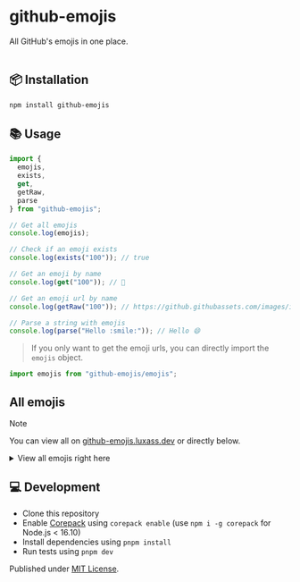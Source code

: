 # github-emojis

All GitHub's emojis in one place.
<br/>
<br/>

## 📦 Installation

```sh
npm install github-emojis
```

## 📚 Usage

```ts
import {
  emojis,
  exists,
  get,
  getRaw,
  parse
} from "github-emojis";

// Get all emojis
console.log(emojis);

// Check if an emoji exists
console.log(exists("100")); // true

// Get an emoji by name
console.log(get("100")); // 💯

// Get an emoji url by name
console.log(getRaw("100")); // https://github.githubassets.com/images/icons/emoji/unicode/1f4af.png?v8

// Parse a string with emojis
console.log(parse("Hello :smile:")); // Hello 😄
```

> If you only want to get the emoji urls, you can directly import the `emojis` object.

```ts
import emojis from "github-emojis/emojis";
```

## All emojis

> [!NOTE]  
> You can view all on [github-emojis.luxass.dev](https://github-emojis.luxass.dev) or directly below.

<details>
<summary>View all emojis right here</summary>

<!-- table start -->
| Name | Emoji | Name | Emoji |
|------|-------|------|-------|
| 100 | 💯 | 1234 | 🔢 |
| +1 | 👍 | -1 | 👎 |
| 1st_place_medal | 🥇 | 2nd_place_medal | 🥈 |
| 3rd_place_medal | 🥉 | 8ball | 🎱 |
| a | 🅰 | ab | 🆎 |
| abacus | 🧮 | abc | 🔤 |
| abcd | 🔡 | accept | 🉑 |
| accessibility | <img width="20" height="20" src="https://github.githubassets.com/images/icons/emoji/accessibility.png?v8" loading="lazy" /> | accordion | 🪗 |
| adhesive_bandage | 🩹 | adult | 🧑 |
| aerial_tramway | 🚡 | afghanistan | 🇦‍🇫 |
| airplane | ✈ | aland_islands | 🇦‍🇽 |
| alarm_clock | ⏰ | albania | 🇦‍🇱 |
| alembic | ⚗ | algeria | 🇩‍🇿 |
| alien | 👽 | ambulance | 🚑 |
| american_samoa | 🇦‍🇸 | amphora | 🏺 |
| anatomical_heart | 🫀 | anchor | ⚓ |
| andorra | 🇦‍🇩 | angel | 👼 |
| anger | 💢 | angola | 🇦‍🇴 |
| angry | 😠 | anguilla | 🇦‍🇮 |
| anguished | 😧 | ant | 🐜 |
| antarctica | 🇦‍🇶 | antigua_barbuda | 🇦‍🇬 |
| apple | 🍎 | aquarius | ♒ |
| argentina | 🇦‍🇷 | aries | ♈ |
| armenia | 🇦‍🇲 | arrow_backward | ◀ |
| arrow_double_down | ⏬ | arrow_double_up | ⏫ |
| arrow_down | ⬇ | arrow_down_small | 🔽 |
| arrow_forward | ▶ | arrow_heading_down | ⤵ |
| arrow_heading_up | ⤴ | arrow_left | ⬅ |
| arrow_lower_left | ↙ | arrow_lower_right | ↘ |
| arrow_right | ➡ | arrow_right_hook | ↪ |
| arrow_up | ⬆ | arrow_up_down | ↕ |
| arrow_up_small | 🔼 | arrow_upper_left | ↖ |
| arrow_upper_right | ↗ | arrows_clockwise | 🔃 |
| arrows_counterclockwise | 🔄 | art | 🎨 |
| articulated_lorry | 🚛 | artificial_satellite | 🛰 |
| artist | 🧑‍🎨 | aruba | 🇦‍🇼 |
| ascension_island | 🇦‍🇨 | asterisk | *‍⃣ |
| astonished | 😲 | astronaut | 🧑‍🚀 |
| athletic_shoe | 👟 | atm | 🏧 |
| atom | <img width="20" height="20" src="https://github.githubassets.com/images/icons/emoji/atom.png?v8" loading="lazy" /> | atom_symbol | ⚛ |
| australia | 🇦‍🇺 | austria | 🇦‍🇹 |
| auto_rickshaw | 🛺 | avocado | 🥑 |
| axe | 🪓 | azerbaijan | 🇦‍🇿 |
| b | 🅱 | baby | 👶 |
| baby_bottle | 🍼 | baby_chick | 🐤 |
| baby_symbol | 🚼 | back | 🔙 |
| bacon | 🥓 | badger | 🦡 |
| badminton | 🏸 | bagel | 🥯 |
| baggage_claim | 🛄 | baguette_bread | 🥖 |
| bahamas | 🇧‍🇸 | bahrain | 🇧‍🇭 |
| balance_scale | ⚖ | bald_man | 👨‍🦲 |
| bald_woman | 👩‍🦲 | ballet_shoes | 🩰 |
| balloon | 🎈 | ballot_box | 🗳 |
| ballot_box_with_check | ☑ | bamboo | 🎍 |
| banana | 🍌 | bangbang | ‼ |
| bangladesh | 🇧‍🇩 | banjo | 🪕 |
| bank | 🏦 | bar_chart | 📊 |
| barbados | 🇧‍🇧 | barber | 💈 |
| baseball | ⚾ | basecamp | <img width="20" height="20" src="https://github.githubassets.com/images/icons/emoji/basecamp.png?v8" loading="lazy" /> |
| basecampy | <img width="20" height="20" src="https://github.githubassets.com/images/icons/emoji/basecampy.png?v8" loading="lazy" /> | basket | 🧺 |
| basketball | 🏀 | basketball_man | ⛹‍♂ |
| basketball_woman | ⛹‍♀ | bat | 🦇 |
| bath | 🛀 | bathtub | 🛁 |
| battery | 🔋 | beach_umbrella | 🏖 |
| bear | 🐻 | bearded_person | 🧔 |
| beaver | 🦫 | bed | 🛏 |
| bee | 🐝 | beer | 🍺 |
| beers | 🍻 | beetle | 🪲 |
| beginner | 🔰 | belarus | 🇧‍🇾 |
| belgium | 🇧‍🇪 | belize | 🇧‍🇿 |
| bell | 🔔 | bell_pepper | 🫑 |
| bellhop_bell | 🛎 | benin | 🇧‍🇯 |
| bento | 🍱 | bermuda | 🇧‍🇲 |
| beverage_box | 🧃 | bhutan | 🇧‍🇹 |
| bicyclist | 🚴 | bike | 🚲 |
| biking_man | 🚴‍♂ | biking_woman | 🚴‍♀ |
| bikini | 👙 | billed_cap | 🧢 |
| biohazard | ☣ | bird | 🐦 |
| birthday | 🎂 | bison | 🦬 |
| black_cat | 🐈‍⬛ | black_circle | ⚫ |
| black_flag | 🏴 | black_heart | 🖤 |
| black_joker | 🃏 | black_large_square | ⬛ |
| black_medium_small_square | ◾ | black_medium_square | ◼ |
| black_nib | ✒ | black_small_square | ▪ |
| black_square_button | 🔲 | blond_haired_man | 👱‍♂ |
| blond_haired_person | 👱 | blond_haired_woman | 👱‍♀ |
| blonde_woman | 👱‍♀ | blossom | 🌼 |
| blowfish | 🐡 | blue_book | 📘 |
| blue_car | 🚙 | blue_heart | 💙 |
| blue_square | 🟦 | blueberries | 🫐 |
| blush | 😊 | boar | 🐗 |
| boat | ⛵ | bolivia | 🇧‍🇴 |
| bomb | 💣 | bone | 🦴 |
| book | 📖 | bookmark | 🔖 |
| bookmark_tabs | 📑 | books | 📚 |
| boom | 💥 | boomerang | 🪃 |
| boot | 👢 | bosnia_herzegovina | 🇧‍🇦 |
| botswana | 🇧‍🇼 | bouncing_ball_man | ⛹‍♂ |
| bouncing_ball_person | ⛹ | bouncing_ball_woman | ⛹‍♀ |
| bouquet | 💐 | bouvet_island | 🇧‍🇻 |
| bow | 🙇 | bow_and_arrow | 🏹 |
| bowing_man | 🙇‍♂ | bowing_woman | 🙇‍♀ |
| bowl_with_spoon | 🥣 | bowling | 🎳 |
| bowtie | <img width="20" height="20" src="https://github.githubassets.com/images/icons/emoji/bowtie.png?v8" loading="lazy" /> | boxing_glove | 🥊 |
| boy | 👦 | brain | 🧠 |
| brazil | 🇧‍🇷 | bread | 🍞 |
| breast_feeding | 🤱 | bricks | 🧱 |
| bride_with_veil | 👰‍♀ | bridge_at_night | 🌉 |
| briefcase | 💼 | british_indian_ocean_territory | 🇮‍🇴 |
| british_virgin_islands | 🇻‍🇬 | broccoli | 🥦 |
| broken_heart | 💔 | broom | 🧹 |
| brown_circle | 🟤 | brown_heart | 🤎 |
| brown_square | 🟫 | brunei | 🇧‍🇳 |
| bubble_tea | 🧋 | bucket | 🪣 |
| bug | 🐛 | building_construction | 🏗 |
| bulb | 💡 | bulgaria | 🇧‍🇬 |
| bullettrain_front | 🚅 | bullettrain_side | 🚄 |
| burkina_faso | 🇧‍🇫 | burrito | 🌯 |
| burundi | 🇧‍🇮 | bus | 🚌 |
| business_suit_levitating | 🕴 | busstop | 🚏 |
| bust_in_silhouette | 👤 | busts_in_silhouette | 👥 |
| butter | 🧈 | butterfly | 🦋 |
| cactus | 🌵 | cake | 🍰 |
| calendar | 📆 | call_me_hand | 🤙 |
| calling | 📲 | cambodia | 🇰‍🇭 |
| camel | 🐫 | camera | 📷 |
| camera_flash | 📸 | cameroon | 🇨‍🇲 |
| camping | 🏕 | canada | 🇨‍🇦 |
| canary_islands | 🇮‍🇨 | cancer | ♋ |
| candle | 🕯 | candy | 🍬 |
| canned_food | 🥫 | canoe | 🛶 |
| cape_verde | 🇨‍🇻 | capital_abcd | 🔠 |
| capricorn | ♑ | car | 🚗 |
| card_file_box | 🗃 | card_index | 📇 |
| card_index_dividers | 🗂 | caribbean_netherlands | 🇧‍🇶 |
| carousel_horse | 🎠 | carpentry_saw | 🪚 |
| carrot | 🥕 | cartwheeling | 🤸 |
| cat | 🐱 | cat2 | 🐈 |
| cayman_islands | 🇰‍🇾 | cd | 💿 |
| central_african_republic | 🇨‍🇫 | ceuta_melilla | 🇪‍🇦 |
| chad | 🇹‍🇩 | chains | ⛓ |
| chair | 🪑 | champagne | 🍾 |
| chart | 💹 | chart_with_downwards_trend | 📉 |
| chart_with_upwards_trend | 📈 | checkered_flag | 🏁 |
| cheese | 🧀 | cherries | 🍒 |
| cherry_blossom | 🌸 | chess_pawn | ♟ |
| chestnut | 🌰 | chicken | 🐔 |
| child | 🧒 | children_crossing | 🚸 |
| chile | 🇨‍🇱 | chipmunk | 🐿 |
| chocolate_bar | 🍫 | chopsticks | 🥢 |
| christmas_island | 🇨‍🇽 | christmas_tree | 🎄 |
| church | ⛪ | cinema | 🎦 |
| circus_tent | 🎪 | city_sunrise | 🌇 |
| city_sunset | 🌆 | cityscape | 🏙 |
| cl | 🆑 | clamp | 🗜 |
| clap | 👏 | clapper | 🎬 |
| classical_building | 🏛 | climbing | 🧗 |
| climbing_man | 🧗‍♂ | climbing_woman | 🧗‍♀ |
| clinking_glasses | 🥂 | clipboard | 📋 |
| clipperton_island | 🇨‍🇵 | clock1 | 🕐 |
| clock10 | 🕙 | clock1030 | 🕥 |
| clock11 | 🕚 | clock1130 | 🕦 |
| clock12 | 🕛 | clock1230 | 🕧 |
| clock130 | 🕜 | clock2 | 🕑 |
| clock230 | 🕝 | clock3 | 🕒 |
| clock330 | 🕞 | clock4 | 🕓 |
| clock430 | 🕟 | clock5 | 🕔 |
| clock530 | 🕠 | clock6 | 🕕 |
| clock630 | 🕡 | clock7 | 🕖 |
| clock730 | 🕢 | clock8 | 🕗 |
| clock830 | 🕣 | clock9 | 🕘 |
| clock930 | 🕤 | closed_book | 📕 |
| closed_lock_with_key | 🔐 | closed_umbrella | 🌂 |
| cloud | ☁ | cloud_with_lightning | 🌩 |
| cloud_with_lightning_and_rain | ⛈ | cloud_with_rain | 🌧 |
| cloud_with_snow | 🌨 | clown_face | 🤡 |
| clubs | ♣ | cn | 🇨‍🇳 |
| coat | 🧥 | cockroach | 🪳 |
| cocktail | 🍸 | coconut | 🥥 |
| cocos_islands | 🇨‍🇨 | coffee | ☕ |
| coffin | ⚰ | coin | 🪙 |
| cold_face | 🥶 | cold_sweat | 😰 |
| collision | 💥 | colombia | 🇨‍🇴 |
| comet | ☄ | comoros | 🇰‍🇲 |
| compass | 🧭 | computer | 💻 |
| computer_mouse | 🖱 | confetti_ball | 🎊 |
| confounded | 😖 | confused | 😕 |
| congo_brazzaville | 🇨‍🇬 | congo_kinshasa | 🇨‍🇩 |
| congratulations | ㊗ | construction | 🚧 |
| construction_worker | 👷 | construction_worker_man | 👷‍♂ |
| construction_worker_woman | 👷‍♀ | control_knobs | 🎛 |
| convenience_store | 🏪 | cook | 🧑‍🍳 |
| cook_islands | 🇨‍🇰 | cookie | 🍪 |
| cool | 🆒 | cop | 👮 |
| copyright | © | corn | 🌽 |
| costa_rica | 🇨‍🇷 | cote_divoire | 🇨‍🇮 |
| couch_and_lamp | 🛋 | couple | 👫 |
| couple_with_heart | 💑 | couple_with_heart_man_man | 👨‍❤👨 |
| couple_with_heart_woman_man | 👩‍❤👨 | couple_with_heart_woman_woman | 👩‍❤👩 |
| couplekiss | 💏 | couplekiss_man_man | 👨‍❤💋👨 |
| couplekiss_man_woman | 👩‍❤💋👨 | couplekiss_woman_woman | 👩‍❤💋👩 |
| cow | 🐮 | cow2 | 🐄 |
| cowboy_hat_face | 🤠 | crab | 🦀 |
| crayon | 🖍 | credit_card | 💳 |
| crescent_moon | 🌙 | cricket | 🦗 |
| cricket_game | 🏏 | croatia | 🇭‍🇷 |
| crocodile | 🐊 | croissant | 🥐 |
| crossed_fingers | 🤞 | crossed_flags | 🎌 |
| crossed_swords | ⚔ | crown | 👑 |
| cry | 😢 | crying_cat_face | 😿 |
| crystal_ball | 🔮 | cuba | 🇨‍🇺 |
| cucumber | 🥒 | cup_with_straw | 🥤 |
| cupcake | 🧁 | cupid | 💘 |
| curacao | 🇨‍🇼 | curling_stone | 🥌 |
| curly_haired_man | 👨‍🦱 | curly_haired_woman | 👩‍🦱 |
| curly_loop | ➰ | currency_exchange | 💱 |
| curry | 🍛 | cursing_face | 🤬 |
| custard | 🍮 | customs | 🛃 |
| cut_of_meat | 🥩 | cyclone | 🌀 |
| cyprus | 🇨‍🇾 | czech_republic | 🇨‍🇿 |
| dagger | 🗡 | dancer | 💃 |
| dancers | 👯 | dancing_men | 👯‍♂ |
| dancing_women | 👯‍♀ | dango | 🍡 |
| dark_sunglasses | 🕶 | dart | 🎯 |
| dash | 💨 | date | 📅 |
| de | 🇩‍🇪 | deaf_man | 🧏‍♂ |
| deaf_person | 🧏 | deaf_woman | 🧏‍♀ |
| deciduous_tree | 🌳 | deer | 🦌 |
| denmark | 🇩‍🇰 | department_store | 🏬 |
| dependabot | <img width="20" height="20" src="https://github.githubassets.com/images/icons/emoji/dependabot.png?v8" loading="lazy" /> | derelict_house | 🏚 |
| desert | 🏜 | desert_island | 🏝 |
| desktop_computer | 🖥 | detective | 🕵 |
| diamond_shape_with_a_dot_inside | 💠 | diamonds | ♦ |
| diego_garcia | 🇩‍🇬 | disappointed | 😞 |
| disappointed_relieved | 😥 | disguised_face | 🥸 |
| diving_mask | 🤿 | diya_lamp | 🪔 |
| dizzy | 💫 | dizzy_face | 😵 |
| djibouti | 🇩‍🇯 | dna | 🧬 |
| do_not_litter | 🚯 | dodo | 🦤 |
| dog | 🐶 | dog2 | 🐕 |
| dollar | 💵 | dolls | 🎎 |
| dolphin | 🐬 | dominica | 🇩‍🇲 |
| dominican_republic | 🇩‍🇴 | door | 🚪 |
| doughnut | 🍩 | dove | 🕊 |
| dragon | 🐉 | dragon_face | 🐲 |
| dress | 👗 | dromedary_camel | 🐪 |
| drooling_face | 🤤 | drop_of_blood | 🩸 |
| droplet | 💧 | drum | 🥁 |
| duck | 🦆 | dumpling | 🥟 |
| dvd | 📀 | e-mail | 📧 |
| eagle | 🦅 | ear | 👂 |
| ear_of_rice | 🌾 | ear_with_hearing_aid | 🦻 |
| earth_africa | 🌍 | earth_americas | 🌎 |
| earth_asia | 🌏 | ecuador | 🇪‍🇨 |
| egg | 🥚 | eggplant | 🍆 |
| egypt | 🇪‍🇬 | eight | 8‍⃣ |
| eight_pointed_black_star | ✴ | eight_spoked_asterisk | ✳ |
| eject_button | ⏏ | el_salvador | 🇸‍🇻 |
| electric_plug | 🔌 | electron | <img width="20" height="20" src="https://github.githubassets.com/images/icons/emoji/electron.png?v8" loading="lazy" /> |
| elephant | 🐘 | elevator | 🛗 |
| elf | 🧝 | elf_man | 🧝‍♂ |
| elf_woman | 🧝‍♀ | email | 📧 |
| end | 🔚 | england | 🏴‍󠁧󠁢󠁥󠁮󠁧󠁿 |
| envelope | ✉ | envelope_with_arrow | 📩 |
| equatorial_guinea | 🇬‍🇶 | eritrea | 🇪‍🇷 |
| es | 🇪‍🇸 | estonia | 🇪‍🇪 |
| ethiopia | 🇪‍🇹 | eu | 🇪‍🇺 |
| euro | 💶 | european_castle | 🏰 |
| european_post_office | 🏤 | european_union | 🇪‍🇺 |
| evergreen_tree | 🌲 | exclamation | ❗ |
| exploding_head | 🤯 | expressionless | 😑 |
| eye | 👁 | eye_speech_bubble | 👁‍🗨 |
| eyeglasses | 👓 | eyes | 👀 |
| face_exhaling | 😮‍💨 | face_in_clouds | 😶‍🌫 |
| face_with_head_bandage | 🤕 | face_with_spiral_eyes | 😵‍💫 |
| face_with_thermometer | 🤒 | facepalm | 🤦 |
| facepunch | 👊 | factory | 🏭 |
| factory_worker | 🧑‍🏭 | fairy | 🧚 |
| fairy_man | 🧚‍♂ | fairy_woman | 🧚‍♀ |
| falafel | 🧆 | falkland_islands | 🇫‍🇰 |
| fallen_leaf | 🍂 | family | 👪 |
| family_man_boy | 👨‍👦 | family_man_boy_boy | 👨‍👦👦 |
| family_man_girl | 👨‍👧 | family_man_girl_boy | 👨‍👧👦 |
| family_man_girl_girl | 👨‍👧👧 | family_man_man_boy | 👨‍👨👦 |
| family_man_man_boy_boy | 👨‍👨👦👦 | family_man_man_girl | 👨‍👨👧 |
| family_man_man_girl_boy | 👨‍👨👧👦 | family_man_man_girl_girl | 👨‍👨👧👧 |
| family_man_woman_boy | 👨‍👩👦 | family_man_woman_boy_boy | 👨‍👩👦👦 |
| family_man_woman_girl | 👨‍👩👧 | family_man_woman_girl_boy | 👨‍👩👧👦 |
| family_man_woman_girl_girl | 👨‍👩👧👧 | family_woman_boy | 👩‍👦 |
| family_woman_boy_boy | 👩‍👦👦 | family_woman_girl | 👩‍👧 |
| family_woman_girl_boy | 👩‍👧👦 | family_woman_girl_girl | 👩‍👧👧 |
| family_woman_woman_boy | 👩‍👩👦 | family_woman_woman_boy_boy | 👩‍👩👦👦 |
| family_woman_woman_girl | 👩‍👩👧 | family_woman_woman_girl_boy | 👩‍👩👧👦 |
| family_woman_woman_girl_girl | 👩‍👩👧👧 | farmer | 🧑‍🌾 |
| faroe_islands | 🇫‍🇴 | fast_forward | ⏩ |
| fax | 📠 | fearful | 😨 |
| feather | 🪶 | feelsgood | <img width="20" height="20" src="https://github.githubassets.com/images/icons/emoji/feelsgood.png?v8" loading="lazy" /> |
| feet | 🐾 | female_detective | 🕵‍♀ |
| female_sign | ♀ | ferris_wheel | 🎡 |
| ferry | ⛴ | field_hockey | 🏑 |
| fiji | 🇫‍🇯 | file_cabinet | 🗄 |
| file_folder | 📁 | film_projector | 📽 |
| film_strip | 🎞 | finland | 🇫‍🇮 |
| finnadie | <img width="20" height="20" src="https://github.githubassets.com/images/icons/emoji/finnadie.png?v8" loading="lazy" /> | fire | 🔥 |
| fire_engine | 🚒 | fire_extinguisher | 🧯 |
| firecracker | 🧨 | firefighter | 🧑‍🚒 |
| fireworks | 🎆 | first_quarter_moon | 🌓 |
| first_quarter_moon_with_face | 🌛 | fish | 🐟 |
| fish_cake | 🍥 | fishing_pole_and_fish | 🎣 |
| fishsticks | <img width="20" height="20" src="https://github.githubassets.com/images/icons/emoji/fishsticks.png?v8" loading="lazy" /> | fist | ✊ |
| fist_left | 🤛 | fist_oncoming | 👊 |
| fist_raised | ✊ | fist_right | 🤜 |
| five | 5‍⃣ | flags | 🎏 |
| flamingo | 🦩 | flashlight | 🔦 |
| flat_shoe | 🥿 | flatbread | 🫓 |
| fleur_de_lis | ⚜ | flight_arrival | 🛬 |
| flight_departure | 🛫 | flipper | 🐬 |
| floppy_disk | 💾 | flower_playing_cards | 🎴 |
| flushed | 😳 | fly | 🪰 |
| flying_disc | 🥏 | flying_saucer | 🛸 |
| fog | 🌫 | foggy | 🌁 |
| fondue | 🫕 | foot | 🦶 |
| football | 🏈 | footprints | 👣 |
| fork_and_knife | 🍴 | fortune_cookie | 🥠 |
| fountain | ⛲ | fountain_pen | 🖋 |
| four | 4‍⃣ | four_leaf_clover | 🍀 |
| fox_face | 🦊 | fr | 🇫‍🇷 |
| framed_picture | 🖼 | free | 🆓 |
| french_guiana | 🇬‍🇫 | french_polynesia | 🇵‍🇫 |
| french_southern_territories | 🇹‍🇫 | fried_egg | 🍳 |
| fried_shrimp | 🍤 | fries | 🍟 |
| frog | 🐸 | frowning | 😦 |
| frowning_face | ☹ | frowning_man | 🙍‍♂ |
| frowning_person | 🙍 | frowning_woman | 🙍‍♀ |
| fu | 🖕 | fuelpump | ⛽ |
| full_moon | 🌕 | full_moon_with_face | 🌝 |
| funeral_urn | ⚱ | gabon | 🇬‍🇦 |
| gambia | 🇬‍🇲 | game_die | 🎲 |
| garlic | 🧄 | gb | 🇬‍🇧 |
| gear | ⚙ | gem | 💎 |
| gemini | ♊ | genie | 🧞 |
| genie_man | 🧞‍♂ | genie_woman | 🧞‍♀ |
| georgia | 🇬‍🇪 | ghana | 🇬‍🇭 |
| ghost | 👻 | gibraltar | 🇬‍🇮 |
| gift | 🎁 | gift_heart | 💝 |
| giraffe | 🦒 | girl | 👧 |
| globe_with_meridians | 🌐 | gloves | 🧤 |
| goal_net | 🥅 | goat | 🐐 |
| goberserk | <img width="20" height="20" src="https://github.githubassets.com/images/icons/emoji/goberserk.png?v8" loading="lazy" /> | godmode | <img width="20" height="20" src="https://github.githubassets.com/images/icons/emoji/godmode.png?v8" loading="lazy" /> |
| goggles | 🥽 | golf | ⛳ |
| golfing | 🏌 | golfing_man | 🏌‍♂ |
| golfing_woman | 🏌‍♀ | gorilla | 🦍 |
| grapes | 🍇 | greece | 🇬‍🇷 |
| green_apple | 🍏 | green_book | 📗 |
| green_circle | 🟢 | green_heart | 💚 |
| green_salad | 🥗 | green_square | 🟩 |
| greenland | 🇬‍🇱 | grenada | 🇬‍🇩 |
| grey_exclamation | ❕ | grey_question | ❔ |
| grimacing | 😬 | grin | 😁 |
| grinning | 😀 | guadeloupe | 🇬‍🇵 |
| guam | 🇬‍🇺 | guard | 💂 |
| guardsman | 💂‍♂ | guardswoman | 💂‍♀ |
| guatemala | 🇬‍🇹 | guernsey | 🇬‍🇬 |
| guide_dog | 🦮 | guinea | 🇬‍🇳 |
| guinea_bissau | 🇬‍🇼 | guitar | 🎸 |
| gun | 🔫 | guyana | 🇬‍🇾 |
| haircut | 💇 | haircut_man | 💇‍♂ |
| haircut_woman | 💇‍♀ | haiti | 🇭‍🇹 |
| hamburger | 🍔 | hammer | 🔨 |
| hammer_and_pick | ⚒ | hammer_and_wrench | 🛠 |
| hamster | 🐹 | hand | ✋ |
| hand_over_mouth | 🤭 | handbag | 👜 |
| handball_person | 🤾 | handshake | 🤝 |
| hankey | 💩 | hash | #‍⃣ |
| hatched_chick | 🐥 | hatching_chick | 🐣 |
| headphones | 🎧 | headstone | 🪦 |
| health_worker | 🧑‍⚕ | hear_no_evil | 🙉 |
| heard_mcdonald_islands | 🇭‍🇲 | heart | ❤ |
| heart_decoration | 💟 | heart_eyes | 😍 |
| heart_eyes_cat | 😻 | heart_on_fire | ❤‍🔥 |
| heartbeat | 💓 | heartpulse | 💗 |
| hearts | ♥ | heavy_check_mark | ✔ |
| heavy_division_sign | ➗ | heavy_dollar_sign | 💲 |
| heavy_exclamation_mark | ❗ | heavy_heart_exclamation | ❣ |
| heavy_minus_sign | ➖ | heavy_multiplication_x | ✖ |
| heavy_plus_sign | ➕ | hedgehog | 🦔 |
| helicopter | 🚁 | herb | 🌿 |
| hibiscus | 🌺 | high_brightness | 🔆 |
| high_heel | 👠 | hiking_boot | 🥾 |
| hindu_temple | 🛕 | hippopotamus | 🦛 |
| hocho | 🔪 | hole | 🕳 |
| honduras | 🇭‍🇳 | honey_pot | 🍯 |
| honeybee | 🐝 | hong_kong | 🇭‍🇰 |
| hook | 🪝 | horse | 🐴 |
| horse_racing | 🏇 | hospital | 🏥 |
| hot_face | 🥵 | hot_pepper | 🌶 |
| hotdog | 🌭 | hotel | 🏨 |
| hotsprings | ♨ | hourglass | ⌛ |
| hourglass_flowing_sand | ⏳ | house | 🏠 |
| house_with_garden | 🏡 | houses | 🏘 |
| hugs | 🤗 | hungary | 🇭‍🇺 |
| hurtrealbad | <img width="20" height="20" src="https://github.githubassets.com/images/icons/emoji/hurtrealbad.png?v8" loading="lazy" /> | hushed | 😯 |
| hut | 🛖 | ice_cream | 🍨 |
| ice_cube | 🧊 | ice_hockey | 🏒 |
| ice_skate | ⛸ | icecream | 🍦 |
| iceland | 🇮‍🇸 | id | 🆔 |
| ideograph_advantage | 🉐 | imp | 👿 |
| inbox_tray | 📥 | incoming_envelope | 📨 |
| india | 🇮‍🇳 | indonesia | 🇮‍🇩 |
| infinity | ♾ | information_desk_person | 💁 |
| information_source | ℹ | innocent | 😇 |
| interrobang | ⁉ | iphone | 📱 |
| iran | 🇮‍🇷 | iraq | 🇮‍🇶 |
| ireland | 🇮‍🇪 | isle_of_man | 🇮‍🇲 |
| israel | 🇮‍🇱 | it | 🇮‍🇹 |
| izakaya_lantern | 🏮 | jack_o_lantern | 🎃 |
| jamaica | 🇯‍🇲 | japan | 🗾 |
| japanese_castle | 🏯 | japanese_goblin | 👺 |
| japanese_ogre | 👹 | jeans | 👖 |
| jersey | 🇯‍🇪 | jigsaw | 🧩 |
| jordan | 🇯‍🇴 | joy | 😂 |
| joy_cat | 😹 | joystick | 🕹 |
| jp | 🇯‍🇵 | judge | 🧑‍⚖ |
| juggling_person | 🤹 | kaaba | 🕋 |
| kangaroo | 🦘 | kazakhstan | 🇰‍🇿 |
| kenya | 🇰‍🇪 | key | 🔑 |
| keyboard | ⌨ | keycap_ten | 🔟 |
| kick_scooter | 🛴 | kimono | 👘 |
| kiribati | 🇰‍🇮 | kiss | 💋 |
| kissing | 😗 | kissing_cat | 😽 |
| kissing_closed_eyes | 😚 | kissing_heart | 😘 |
| kissing_smiling_eyes | 😙 | kite | 🪁 |
| kiwi_fruit | 🥝 | kneeling_man | 🧎‍♂ |
| kneeling_person | 🧎 | kneeling_woman | 🧎‍♀ |
| knife | 🔪 | knot | 🪢 |
| koala | 🐨 | koko | 🈁 |
| kosovo | 🇽‍🇰 | kr | 🇰‍🇷 |
| kuwait | 🇰‍🇼 | kyrgyzstan | 🇰‍🇬 |
| lab_coat | 🥼 | label | 🏷 |
| lacrosse | 🥍 | ladder | 🪜 |
| lady_beetle | 🐞 | lantern | 🏮 |
| laos | 🇱‍🇦 | large_blue_circle | 🔵 |
| large_blue_diamond | 🔷 | large_orange_diamond | 🔶 |
| last_quarter_moon | 🌗 | last_quarter_moon_with_face | 🌜 |
| latin_cross | ✝ | latvia | 🇱‍🇻 |
| laughing | 😆 | leafy_green | 🥬 |
| leaves | 🍃 | lebanon | 🇱‍🇧 |
| ledger | 📒 | left_luggage | 🛅 |
| left_right_arrow | ↔ | left_speech_bubble | 🗨 |
| leftwards_arrow_with_hook | ↩ | leg | 🦵 |
| lemon | 🍋 | leo | ♌ |
| leopard | 🐆 | lesotho | 🇱‍🇸 |
| level_slider | 🎚 | liberia | 🇱‍🇷 |
| libra | ♎ | libya | 🇱‍🇾 |
| liechtenstein | 🇱‍🇮 | light_rail | 🚈 |
| link | 🔗 | lion | 🦁 |
| lips | 👄 | lipstick | 💄 |
| lithuania | 🇱‍🇹 | lizard | 🦎 |
| llama | 🦙 | lobster | 🦞 |
| lock | 🔒 | lock_with_ink_pen | 🔏 |
| lollipop | 🍭 | long_drum | 🪘 |
| loop | ➿ | lotion_bottle | 🧴 |
| lotus_position | 🧘 | lotus_position_man | 🧘‍♂ |
| lotus_position_woman | 🧘‍♀ | loud_sound | 🔊 |
| loudspeaker | 📢 | love_hotel | 🏩 |
| love_letter | 💌 | love_you_gesture | 🤟 |
| low_brightness | 🔅 | luggage | 🧳 |
| lungs | 🫁 | luxembourg | 🇱‍🇺 |
| lying_face | 🤥 | m | Ⓜ |
| macau | 🇲‍🇴 | macedonia | 🇲‍🇰 |
| madagascar | 🇲‍🇬 | mag | 🔍 |
| mag_right | 🔎 | mage | 🧙 |
| mage_man | 🧙‍♂ | mage_woman | 🧙‍♀ |
| magic_wand | 🪄 | magnet | 🧲 |
| mahjong | 🀄 | mailbox | 📫 |
| mailbox_closed | 📪 | mailbox_with_mail | 📬 |
| mailbox_with_no_mail | 📭 | malawi | 🇲‍🇼 |
| malaysia | 🇲‍🇾 | maldives | 🇲‍🇻 |
| male_detective | 🕵‍♂ | male_sign | ♂ |
| mali | 🇲‍🇱 | malta | 🇲‍🇹 |
| mammoth | 🦣 | man | 👨 |
| man_artist | 👨‍🎨 | man_astronaut | 👨‍🚀 |
| man_beard | 🧔‍♂ | man_cartwheeling | 🤸‍♂ |
| man_cook | 👨‍🍳 | man_dancing | 🕺 |
| man_facepalming | 🤦‍♂ | man_factory_worker | 👨‍🏭 |
| man_farmer | 👨‍🌾 | man_feeding_baby | 👨‍🍼 |
| man_firefighter | 👨‍🚒 | man_health_worker | 👨‍⚕ |
| man_in_manual_wheelchair | 👨‍🦽 | man_in_motorized_wheelchair | 👨‍🦼 |
| man_in_tuxedo | 🤵‍♂ | man_judge | 👨‍⚖ |
| man_juggling | 🤹‍♂ | man_mechanic | 👨‍🔧 |
| man_office_worker | 👨‍💼 | man_pilot | 👨‍✈ |
| man_playing_handball | 🤾‍♂ | man_playing_water_polo | 🤽‍♂ |
| man_scientist | 👨‍🔬 | man_shrugging | 🤷‍♂ |
| man_singer | 👨‍🎤 | man_student | 👨‍🎓 |
| man_teacher | 👨‍🏫 | man_technologist | 👨‍💻 |
| man_with_gua_pi_mao | 👲 | man_with_probing_cane | 👨‍🦯 |
| man_with_turban | 👳‍♂ | man_with_veil | 👰‍♂ |
| mandarin | 🍊 | mango | 🥭 |
| mans_shoe | 👞 | mantelpiece_clock | 🕰 |
| manual_wheelchair | 🦽 | maple_leaf | 🍁 |
| marshall_islands | 🇲‍🇭 | martial_arts_uniform | 🥋 |
| martinique | 🇲‍🇶 | mask | 😷 |
| massage | 💆 | massage_man | 💆‍♂ |
| massage_woman | 💆‍♀ | mate | 🧉 |
| mauritania | 🇲‍🇷 | mauritius | 🇲‍🇺 |
| mayotte | 🇾‍🇹 | meat_on_bone | 🍖 |
| mechanic | 🧑‍🔧 | mechanical_arm | 🦾 |
| mechanical_leg | 🦿 | medal_military | 🎖 |
| medal_sports | 🏅 | medical_symbol | ⚕ |
| mega | 📣 | melon | 🍈 |
| memo | 📝 | men_wrestling | 🤼‍♂ |
| mending_heart | ❤‍🩹 | menorah | 🕎 |
| mens | 🚹 | mermaid | 🧜‍♀ |
| merman | 🧜‍♂ | merperson | 🧜 |
| metal | 🤘 | metro | 🚇 |
| mexico | 🇲‍🇽 | microbe | 🦠 |
| micronesia | 🇫‍🇲 | microphone | 🎤 |
| microscope | 🔬 | middle_finger | 🖕 |
| military_helmet | 🪖 | milk_glass | 🥛 |
| milky_way | 🌌 | minibus | 🚐 |
| minidisc | 💽 | mirror | 🪞 |
| mobile_phone_off | 📴 | moldova | 🇲‍🇩 |
| monaco | 🇲‍🇨 | money_mouth_face | 🤑 |
| money_with_wings | 💸 | moneybag | 💰 |
| mongolia | 🇲‍🇳 | monkey | 🐒 |
| monkey_face | 🐵 | monocle_face | 🧐 |
| monorail | 🚝 | montenegro | 🇲‍🇪 |
| montserrat | 🇲‍🇸 | moon | 🌔 |
| moon_cake | 🥮 | morocco | 🇲‍🇦 |
| mortar_board | 🎓 | mosque | 🕌 |
| mosquito | 🦟 | motor_boat | 🛥 |
| motor_scooter | 🛵 | motorcycle | 🏍 |
| motorized_wheelchair | 🦼 | motorway | 🛣 |
| mount_fuji | 🗻 | mountain | ⛰ |
| mountain_bicyclist | 🚵 | mountain_biking_man | 🚵‍♂ |
| mountain_biking_woman | 🚵‍♀ | mountain_cableway | 🚠 |
| mountain_railway | 🚞 | mountain_snow | 🏔 |
| mouse | 🐭 | mouse2 | 🐁 |
| mouse_trap | 🪤 | movie_camera | 🎥 |
| moyai | 🗿 | mozambique | 🇲‍🇿 |
| mrs_claus | 🤶 | muscle | 💪 |
| mushroom | 🍄 | musical_keyboard | 🎹 |
| musical_note | 🎵 | musical_score | 🎼 |
| mute | 🔇 | mx_claus | 🧑‍🎄 |
| myanmar | 🇲‍🇲 | nail_care | 💅 |
| name_badge | 📛 | namibia | 🇳‍🇦 |
| national_park | 🏞 | nauru | 🇳‍🇷 |
| nauseated_face | 🤢 | nazar_amulet | 🧿 |
| neckbeard | <img width="20" height="20" src="https://github.githubassets.com/images/icons/emoji/neckbeard.png?v8" loading="lazy" /> | necktie | 👔 |
| negative_squared_cross_mark | ❎ | nepal | 🇳‍🇵 |
| nerd_face | 🤓 | nesting_dolls | 🪆 |
| netherlands | 🇳‍🇱 | neutral_face | 😐 |
| new | 🆕 | new_caledonia | 🇳‍🇨 |
| new_moon | 🌑 | new_moon_with_face | 🌚 |
| new_zealand | 🇳‍🇿 | newspaper | 📰 |
| newspaper_roll | 🗞 | next_track_button | ⏭ |
| ng | 🆖 | ng_man | 🙅‍♂ |
| ng_woman | 🙅‍♀ | nicaragua | 🇳‍🇮 |
| niger | 🇳‍🇪 | nigeria | 🇳‍🇬 |
| night_with_stars | 🌃 | nine | 9‍⃣ |
| ninja | 🥷 | niue | 🇳‍🇺 |
| no_bell | 🔕 | no_bicycles | 🚳 |
| no_entry | ⛔ | no_entry_sign | 🚫 |
| no_good | 🙅 | no_good_man | 🙅‍♂ |
| no_good_woman | 🙅‍♀ | no_mobile_phones | 📵 |
| no_mouth | 😶 | no_pedestrians | 🚷 |
| no_smoking | 🚭 | non-potable_water | 🚱 |
| norfolk_island | 🇳‍🇫 | north_korea | 🇰‍🇵 |
| northern_mariana_islands | 🇲‍🇵 | norway | 🇳‍🇴 |
| nose | 👃 | notebook | 📓 |
| notebook_with_decorative_cover | 📔 | notes | 🎶 |
| nut_and_bolt | 🔩 | o | ⭕ |
| o2 | 🅾 | ocean | 🌊 |
| octocat | <img width="20" height="20" src="https://github.githubassets.com/images/icons/emoji/octocat.png?v8" loading="lazy" /> | octopus | 🐙 |
| oden | 🍢 | office | 🏢 |
| office_worker | 🧑‍💼 | oil_drum | 🛢 |
| ok | 🆗 | ok_hand | 👌 |
| ok_man | 🙆‍♂ | ok_person | 🙆 |
| ok_woman | 🙆‍♀ | old_key | 🗝 |
| older_adult | 🧓 | older_man | 👴 |
| older_woman | 👵 | olive | 🫒 |
| om | 🕉 | oman | 🇴‍🇲 |
| on | 🔛 | oncoming_automobile | 🚘 |
| oncoming_bus | 🚍 | oncoming_police_car | 🚔 |
| oncoming_taxi | 🚖 | one | 1‍⃣ |
| one_piece_swimsuit | 🩱 | onion | 🧅 |
| open_book | 📖 | open_file_folder | 📂 |
| open_hands | 👐 | open_mouth | 😮 |
| open_umbrella | ☂ | ophiuchus | ⛎ |
| orange | 🍊 | orange_book | 📙 |
| orange_circle | 🟠 | orange_heart | 🧡 |
| orange_square | 🟧 | orangutan | 🦧 |
| orthodox_cross | ☦ | otter | 🦦 |
| outbox_tray | 📤 | owl | 🦉 |
| ox | 🐂 | oyster | 🦪 |
| package | 📦 | page_facing_up | 📄 |
| page_with_curl | 📃 | pager | 📟 |
| paintbrush | 🖌 | pakistan | 🇵‍🇰 |
| palau | 🇵‍🇼 | palestinian_territories | 🇵‍🇸 |
| palm_tree | 🌴 | palms_up_together | 🤲 |
| panama | 🇵‍🇦 | pancakes | 🥞 |
| panda_face | 🐼 | paperclip | 📎 |
| paperclips | 🖇 | papua_new_guinea | 🇵‍🇬 |
| parachute | 🪂 | paraguay | 🇵‍🇾 |
| parasol_on_ground | ⛱ | parking | 🅿 |
| parrot | 🦜 | part_alternation_mark | 〽 |
| partly_sunny | ⛅ | partying_face | 🥳 |
| passenger_ship | 🛳 | passport_control | 🛂 |
| pause_button | ⏸ | paw_prints | 🐾 |
| peace_symbol | ☮ | peach | 🍑 |
| peacock | 🦚 | peanuts | 🥜 |
| pear | 🍐 | pen | 🖊 |
| pencil | 📝 | pencil2 | ✏ |
| penguin | 🐧 | pensive | 😔 |
| people_holding_hands | 🧑‍🤝🧑 | people_hugging | 🫂 |
| performing_arts | 🎭 | persevere | 😣 |
| person_bald | 🧑‍🦲 | person_curly_hair | 🧑‍🦱 |
| person_feeding_baby | 🧑‍🍼 | person_fencing | 🤺 |
| person_in_manual_wheelchair | 🧑‍🦽 | person_in_motorized_wheelchair | 🧑‍🦼 |
| person_in_tuxedo | 🤵 | person_red_hair | 🧑‍🦰 |
| person_white_hair | 🧑‍🦳 | person_with_probing_cane | 🧑‍🦯 |
| person_with_turban | 👳 | person_with_veil | 👰 |
| peru | 🇵‍🇪 | petri_dish | 🧫 |
| philippines | 🇵‍🇭 | phone | ☎ |
| pick | ⛏ | pickup_truck | 🛻 |
| pie | 🥧 | pig | 🐷 |
| pig2 | 🐖 | pig_nose | 🐽 |
| pill | 💊 | pilot | 🧑‍✈ |
| pinata | 🪅 | pinched_fingers | 🤌 |
| pinching_hand | 🤏 | pineapple | 🍍 |
| ping_pong | 🏓 | pirate_flag | 🏴‍☠ |
| pisces | ♓ | pitcairn_islands | 🇵‍🇳 |
| pizza | 🍕 | placard | 🪧 |
| place_of_worship | 🛐 | plate_with_cutlery | 🍽 |
| play_or_pause_button | ⏯ | pleading_face | 🥺 |
| plunger | 🪠 | point_down | 👇 |
| point_left | 👈 | point_right | 👉 |
| point_up | ☝ | point_up_2 | 👆 |
| poland | 🇵‍🇱 | polar_bear | 🐻‍❄ |
| police_car | 🚓 | police_officer | 👮 |
| policeman | 👮‍♂ | policewoman | 👮‍♀ |
| poodle | 🐩 | poop | 💩 |
| popcorn | 🍿 | portugal | 🇵‍🇹 |
| post_office | 🏣 | postal_horn | 📯 |
| postbox | 📮 | potable_water | 🚰 |
| potato | 🥔 | potted_plant | 🪴 |
| pouch | 👝 | poultry_leg | 🍗 |
| pound | 💷 | pout | 😡 |
| pouting_cat | 😾 | pouting_face | 🙎 |
| pouting_man | 🙎‍♂ | pouting_woman | 🙎‍♀ |
| pray | 🙏 | prayer_beads | 📿 |
| pregnant_woman | 🤰 | pretzel | 🥨 |
| previous_track_button | ⏮ | prince | 🤴 |
| princess | 👸 | printer | 🖨 |
| probing_cane | 🦯 | puerto_rico | 🇵‍🇷 |
| punch | 👊 | purple_circle | 🟣 |
| purple_heart | 💜 | purple_square | 🟪 |
| purse | 👛 | pushpin | 📌 |
| put_litter_in_its_place | 🚮 | qatar | 🇶‍🇦 |
| question | ❓ | rabbit | 🐰 |
| rabbit2 | 🐇 | raccoon | 🦝 |
| racehorse | 🐎 | racing_car | 🏎 |
| radio | 📻 | radio_button | 🔘 |
| radioactive | ☢ | rage | 😡 |
| rage1 | <img width="20" height="20" src="https://github.githubassets.com/images/icons/emoji/rage1.png?v8" loading="lazy" /> | rage2 | <img width="20" height="20" src="https://github.githubassets.com/images/icons/emoji/rage2.png?v8" loading="lazy" /> |
| rage3 | <img width="20" height="20" src="https://github.githubassets.com/images/icons/emoji/rage3.png?v8" loading="lazy" /> | rage4 | <img width="20" height="20" src="https://github.githubassets.com/images/icons/emoji/rage4.png?v8" loading="lazy" /> |
| railway_car | 🚃 | railway_track | 🛤 |
| rainbow | 🌈 | rainbow_flag | 🏳‍🌈 |
| raised_back_of_hand | 🤚 | raised_eyebrow | 🤨 |
| raised_hand | ✋ | raised_hand_with_fingers_splayed | 🖐 |
| raised_hands | 🙌 | raising_hand | 🙋 |
| raising_hand_man | 🙋‍♂ | raising_hand_woman | 🙋‍♀ |
| ram | 🐏 | ramen | 🍜 |
| rat | 🐀 | razor | 🪒 |
| receipt | 🧾 | record_button | ⏺ |
| recycle | ♻ | red_car | 🚗 |
| red_circle | 🔴 | red_envelope | 🧧 |
| red_haired_man | 👨‍🦰 | red_haired_woman | 👩‍🦰 |
| red_square | 🟥 | registered | ® |
| relaxed | ☺ | relieved | 😌 |
| reminder_ribbon | 🎗 | repeat | 🔁 |
| repeat_one | 🔂 | rescue_worker_helmet | ⛑ |
| restroom | 🚻 | reunion | 🇷‍🇪 |
| revolving_hearts | 💞 | rewind | ⏪ |
| rhinoceros | 🦏 | ribbon | 🎀 |
| rice | 🍚 | rice_ball | 🍙 |
| rice_cracker | 🍘 | rice_scene | 🎑 |
| right_anger_bubble | 🗯 | ring | 💍 |
| ringed_planet | 🪐 | robot | 🤖 |
| rock | 🪨 | rocket | 🚀 |
| rofl | 🤣 | roll_eyes | 🙄 |
| roll_of_paper | 🧻 | roller_coaster | 🎢 |
| roller_skate | 🛼 | romania | 🇷‍🇴 |
| rooster | 🐓 | rose | 🌹 |
| rosette | 🏵 | rotating_light | 🚨 |
| round_pushpin | 📍 | rowboat | 🚣 |
| rowing_man | 🚣‍♂ | rowing_woman | 🚣‍♀ |
| ru | 🇷‍🇺 | rugby_football | 🏉 |
| runner | 🏃 | running | 🏃 |
| running_man | 🏃‍♂ | running_shirt_with_sash | 🎽 |
| running_woman | 🏃‍♀ | rwanda | 🇷‍🇼 |
| sa | 🈂 | safety_pin | 🧷 |
| safety_vest | 🦺 | sagittarius | ♐ |
| sailboat | ⛵ | sake | 🍶 |
| salt | 🧂 | samoa | 🇼‍🇸 |
| san_marino | 🇸‍🇲 | sandal | 👡 |
| sandwich | 🥪 | santa | 🎅 |
| sao_tome_principe | 🇸‍🇹 | sari | 🥻 |
| sassy_man | 💁‍♂ | sassy_woman | 💁‍♀ |
| satellite | 📡 | satisfied | 😆 |
| saudi_arabia | 🇸‍🇦 | sauna_man | 🧖‍♂ |
| sauna_person | 🧖 | sauna_woman | 🧖‍♀ |
| sauropod | 🦕 | saxophone | 🎷 |
| scarf | 🧣 | school | 🏫 |
| school_satchel | 🎒 | scientist | 🧑‍🔬 |
| scissors | ✂ | scorpion | 🦂 |
| scorpius | ♏ | scotland | 🏴‍󠁧󠁢󠁳󠁣󠁴󠁿 |
| scream | 😱 | scream_cat | 🙀 |
| screwdriver | 🪛 | scroll | 📜 |
| seal | 🦭 | seat | 💺 |
| secret | ㊙ | see_no_evil | 🙈 |
| seedling | 🌱 | selfie | 🤳 |
| senegal | 🇸‍🇳 | serbia | 🇷‍🇸 |
| service_dog | 🐕‍🦺 | seven | 7‍⃣ |
| sewing_needle | 🪡 | seychelles | 🇸‍🇨 |
| shallow_pan_of_food | 🥘 | shamrock | ☘ |
| shark | 🦈 | shaved_ice | 🍧 |
| sheep | 🐑 | shell | 🐚 |
| shield | 🛡 | shinto_shrine | ⛩ |
| ship | 🚢 | shipit | <img width="20" height="20" src="https://github.githubassets.com/images/icons/emoji/shipit.png?v8" loading="lazy" /> |
| shirt | 👕 | shit | 💩 |
| shoe | 👞 | shopping | 🛍 |
| shopping_cart | 🛒 | shorts | 🩳 |
| shower | 🚿 | shrimp | 🦐 |
| shrug | 🤷 | shushing_face | 🤫 |
| sierra_leone | 🇸‍🇱 | signal_strength | 📶 |
| singapore | 🇸‍🇬 | singer | 🧑‍🎤 |
| sint_maarten | 🇸‍🇽 | six | 6‍⃣ |
| six_pointed_star | 🔯 | skateboard | 🛹 |
| ski | 🎿 | skier | ⛷ |
| skull | 💀 | skull_and_crossbones | ☠ |
| skunk | 🦨 | sled | 🛷 |
| sleeping | 😴 | sleeping_bed | 🛌 |
| sleepy | 😪 | slightly_frowning_face | 🙁 |
| slightly_smiling_face | 🙂 | slot_machine | 🎰 |
| sloth | 🦥 | slovakia | 🇸‍🇰 |
| slovenia | 🇸‍🇮 | small_airplane | 🛩 |
| small_blue_diamond | 🔹 | small_orange_diamond | 🔸 |
| small_red_triangle | 🔺 | small_red_triangle_down | 🔻 |
| smile | 😄 | smile_cat | 😸 |
| smiley | 😃 | smiley_cat | 😺 |
| smiling_face_with_tear | 🥲 | smiling_face_with_three_hearts | 🥰 |
| smiling_imp | 😈 | smirk | 😏 |
| smirk_cat | 😼 | smoking | 🚬 |
| snail | 🐌 | snake | 🐍 |
| sneezing_face | 🤧 | snowboarder | 🏂 |
| snowflake | ❄ | snowman | ⛄ |
| snowman_with_snow | ☃ | soap | 🧼 |
| sob | 😭 | soccer | ⚽ |
| socks | 🧦 | softball | 🥎 |
| solomon_islands | 🇸‍🇧 | somalia | 🇸‍🇴 |
| soon | 🔜 | sos | 🆘 |
| sound | 🔉 | south_africa | 🇿‍🇦 |
| south_georgia_south_sandwich_islands | 🇬‍🇸 | south_sudan | 🇸‍🇸 |
| space_invader | 👾 | spades | ♠ |
| spaghetti | 🍝 | sparkle | ❇ |
| sparkler | 🎇 | sparkles | ✨ |
| sparkling_heart | 💖 | speak_no_evil | 🙊 |
| speaker | 🔈 | speaking_head | 🗣 |
| speech_balloon | 💬 | speedboat | 🚤 |
| spider | 🕷 | spider_web | 🕸 |
| spiral_calendar | 🗓 | spiral_notepad | 🗒 |
| sponge | 🧽 | spoon | 🥄 |
| squid | 🦑 | sri_lanka | 🇱‍🇰 |
| st_barthelemy | 🇧‍🇱 | st_helena | 🇸‍🇭 |
| st_kitts_nevis | 🇰‍🇳 | st_lucia | 🇱‍🇨 |
| st_martin | 🇲‍🇫 | st_pierre_miquelon | 🇵‍🇲 |
| st_vincent_grenadines | 🇻‍🇨 | stadium | 🏟 |
| standing_man | 🧍‍♂ | standing_person | 🧍 |
| standing_woman | 🧍‍♀ | star | ⭐ |
| star2 | 🌟 | star_and_crescent | ☪ |
| star_of_david | ✡ | star_struck | 🤩 |
| stars | 🌠 | station | 🚉 |
| statue_of_liberty | 🗽 | steam_locomotive | 🚂 |
| stethoscope | 🩺 | stew | 🍲 |
| stop_button | ⏹ | stop_sign | 🛑 |
| stopwatch | ⏱ | straight_ruler | 📏 |
| strawberry | 🍓 | stuck_out_tongue | 😛 |
| stuck_out_tongue_closed_eyes | 😝 | stuck_out_tongue_winking_eye | 😜 |
| student | 🧑‍🎓 | studio_microphone | 🎙 |
| stuffed_flatbread | 🥙 | sudan | 🇸‍🇩 |
| sun_behind_large_cloud | 🌥 | sun_behind_rain_cloud | 🌦 |
| sun_behind_small_cloud | 🌤 | sun_with_face | 🌞 |
| sunflower | 🌻 | sunglasses | 😎 |
| sunny | ☀ | sunrise | 🌅 |
| sunrise_over_mountains | 🌄 | superhero | 🦸 |
| superhero_man | 🦸‍♂ | superhero_woman | 🦸‍♀ |
| supervillain | 🦹 | supervillain_man | 🦹‍♂ |
| supervillain_woman | 🦹‍♀ | surfer | 🏄 |
| surfing_man | 🏄‍♂ | surfing_woman | 🏄‍♀ |
| suriname | 🇸‍🇷 | sushi | 🍣 |
| suspect | <img width="20" height="20" src="https://github.githubassets.com/images/icons/emoji/suspect.png?v8" loading="lazy" /> | suspension_railway | 🚟 |
| svalbard_jan_mayen | 🇸‍🇯 | swan | 🦢 |
| swaziland | 🇸‍🇿 | sweat | 😓 |
| sweat_drops | 💦 | sweat_smile | 😅 |
| sweden | 🇸‍🇪 | sweet_potato | 🍠 |
| swim_brief | 🩲 | swimmer | 🏊 |
| swimming_man | 🏊‍♂ | swimming_woman | 🏊‍♀ |
| switzerland | 🇨‍🇭 | symbols | 🔣 |
| synagogue | 🕍 | syria | 🇸‍🇾 |
| syringe | 💉 | t-rex | 🦖 |
| taco | 🌮 | tada | 🎉 |
| taiwan | 🇹‍🇼 | tajikistan | 🇹‍🇯 |
| takeout_box | 🥡 | tamale | 🫔 |
| tanabata_tree | 🎋 | tangerine | 🍊 |
| tanzania | 🇹‍🇿 | taurus | ♉ |
| taxi | 🚕 | tea | 🍵 |
| teacher | 🧑‍🏫 | teapot | 🫖 |
| technologist | 🧑‍💻 | teddy_bear | 🧸 |
| telephone | ☎ | telephone_receiver | 📞 |
| telescope | 🔭 | tennis | 🎾 |
| tent | ⛺ | test_tube | 🧪 |
| thailand | 🇹‍🇭 | thermometer | 🌡 |
| thinking | 🤔 | thong_sandal | 🩴 |
| thought_balloon | 💭 | thread | 🧵 |
| three | 3‍⃣ | thumbsdown | 👎 |
| thumbsup | 👍 | ticket | 🎫 |
| tickets | 🎟 | tiger | 🐯 |
| tiger2 | 🐅 | timer_clock | ⏲ |
| timor_leste | 🇹‍🇱 | tipping_hand_man | 💁‍♂ |
| tipping_hand_person | 💁 | tipping_hand_woman | 💁‍♀ |
| tired_face | 😫 | tm | ™ |
| togo | 🇹‍🇬 | toilet | 🚽 |
| tokelau | 🇹‍🇰 | tokyo_tower | 🗼 |
| tomato | 🍅 | tonga | 🇹‍🇴 |
| tongue | 👅 | toolbox | 🧰 |
| tooth | 🦷 | toothbrush | 🪥 |
| top | 🔝 | tophat | 🎩 |
| tornado | 🌪 | tr | 🇹‍🇷 |
| trackball | 🖲 | tractor | 🚜 |
| traffic_light | 🚥 | train | 🚋 |
| train2 | 🚆 | tram | 🚊 |
| transgender_flag | 🏳‍⚧ | transgender_symbol | ⚧ |
| triangular_flag_on_post | 🚩 | triangular_ruler | 📐 |
| trident | 🔱 | trinidad_tobago | 🇹‍🇹 |
| tristan_da_cunha | 🇹‍🇦 | triumph | 😤 |
| trolleybus | 🚎 | trollface | <img width="20" height="20" src="https://github.githubassets.com/images/icons/emoji/trollface.png?v8" loading="lazy" /> |
| trophy | 🏆 | tropical_drink | 🍹 |
| tropical_fish | 🐠 | truck | 🚚 |
| trumpet | 🎺 | tshirt | 👕 |
| tulip | 🌷 | tumbler_glass | 🥃 |
| tunisia | 🇹‍🇳 | turkey | 🦃 |
| turkmenistan | 🇹‍🇲 | turks_caicos_islands | 🇹‍🇨 |
| turtle | 🐢 | tuvalu | 🇹‍🇻 |
| tv | 📺 | twisted_rightwards_arrows | 🔀 |
| two | 2‍⃣ | two_hearts | 💕 |
| two_men_holding_hands | 👬 | two_women_holding_hands | 👭 |
| u5272 | 🈹 | u5408 | 🈴 |
| u55b6 | 🈺 | u6307 | 🈯 |
| u6708 | 🈷 | u6709 | 🈶 |
| u6e80 | 🈵 | u7121 | 🈚 |
| u7533 | 🈸 | u7981 | 🈲 |
| u7a7a | 🈳 | uganda | 🇺‍🇬 |
| uk | 🇬‍🇧 | ukraine | 🇺‍🇦 |
| umbrella | ☔ | unamused | 😒 |
| underage | 🔞 | unicorn | 🦄 |
| united_arab_emirates | 🇦‍🇪 | united_nations | 🇺‍🇳 |
| unlock | 🔓 | up | 🆙 |
| upside_down_face | 🙃 | uruguay | 🇺‍🇾 |
| us | 🇺‍🇸 | us_outlying_islands | 🇺‍🇲 |
| us_virgin_islands | 🇻‍🇮 | uzbekistan | 🇺‍🇿 |
| v | ✌ | vampire | 🧛 |
| vampire_man | 🧛‍♂ | vampire_woman | 🧛‍♀ |
| vanuatu | 🇻‍🇺 | vatican_city | 🇻‍🇦 |
| venezuela | 🇻‍🇪 | vertical_traffic_light | 🚦 |
| vhs | 📼 | vibration_mode | 📳 |
| video_camera | 📹 | video_game | 🎮 |
| vietnam | 🇻‍🇳 | violin | 🎻 |
| virgo | ♍ | volcano | 🌋 |
| volleyball | 🏐 | vomiting_face | 🤮 |
| vs | 🆚 | vulcan_salute | 🖖 |
| waffle | 🧇 | wales | 🏴‍󠁧󠁢󠁷󠁬󠁳󠁿 |
| walking | 🚶 | walking_man | 🚶‍♂ |
| walking_woman | 🚶‍♀ | wallis_futuna | 🇼‍🇫 |
| waning_crescent_moon | 🌘 | waning_gibbous_moon | 🌖 |
| warning | ⚠ | wastebasket | 🗑 |
| watch | ⌚ | water_buffalo | 🐃 |
| water_polo | 🤽 | watermelon | 🍉 |
| wave | 👋 | wavy_dash | 〰 |
| waxing_crescent_moon | 🌒 | waxing_gibbous_moon | 🌔 |
| wc | 🚾 | weary | 😩 |
| wedding | 💒 | weight_lifting | 🏋 |
| weight_lifting_man | 🏋‍♂ | weight_lifting_woman | 🏋‍♀ |
| western_sahara | 🇪‍🇭 | whale | 🐳 |
| whale2 | 🐋 | wheel_of_dharma | ☸ |
| wheelchair | ♿ | white_check_mark | ✅ |
| white_circle | ⚪ | white_flag | 🏳 |
| white_flower | 💮 | white_haired_man | 👨‍🦳 |
| white_haired_woman | 👩‍🦳 | white_heart | 🤍 |
| white_large_square | ⬜ | white_medium_small_square | ◽ |
| white_medium_square | ◻ | white_small_square | ▫ |
| white_square_button | 🔳 | wilted_flower | 🥀 |
| wind_chime | 🎐 | wind_face | 🌬 |
| window | 🪟 | wine_glass | 🍷 |
| wink | 😉 | wolf | 🐺 |
| woman | 👩 | woman_artist | 👩‍🎨 |
| woman_astronaut | 👩‍🚀 | woman_beard | 🧔‍♀ |
| woman_cartwheeling | 🤸‍♀ | woman_cook | 👩‍🍳 |
| woman_dancing | 💃 | woman_facepalming | 🤦‍♀ |
| woman_factory_worker | 👩‍🏭 | woman_farmer | 👩‍🌾 |
| woman_feeding_baby | 👩‍🍼 | woman_firefighter | 👩‍🚒 |
| woman_health_worker | 👩‍⚕ | woman_in_manual_wheelchair | 👩‍🦽 |
| woman_in_motorized_wheelchair | 👩‍🦼 | woman_in_tuxedo | 🤵‍♀ |
| woman_judge | 👩‍⚖ | woman_juggling | 🤹‍♀ |
| woman_mechanic | 👩‍🔧 | woman_office_worker | 👩‍💼 |
| woman_pilot | 👩‍✈ | woman_playing_handball | 🤾‍♀ |
| woman_playing_water_polo | 🤽‍♀ | woman_scientist | 👩‍🔬 |
| woman_shrugging | 🤷‍♀ | woman_singer | 👩‍🎤 |
| woman_student | 👩‍🎓 | woman_teacher | 👩‍🏫 |
| woman_technologist | 👩‍💻 | woman_with_headscarf | 🧕 |
| woman_with_probing_cane | 👩‍🦯 | woman_with_turban | 👳‍♀ |
| woman_with_veil | 👰‍♀ | womans_clothes | 👚 |
| womans_hat | 👒 | women_wrestling | 🤼‍♀ |
| womens | 🚺 | wood | 🪵 |
| woozy_face | 🥴 | world_map | 🗺 |
| worm | 🪱 | worried | 😟 |
| wrench | 🔧 | wrestling | 🤼 |
| writing_hand | ✍ | x | ❌ |
| yarn | 🧶 | yawning_face | 🥱 |
| yellow_circle | 🟡 | yellow_heart | 💛 |
| yellow_square | 🟨 | yemen | 🇾‍🇪 |
| yen | 💴 | yin_yang | ☯ |
| yo_yo | 🪀 | yum | 😋 |
| zambia | 🇿‍🇲 | zany_face | 🤪 |
| zap | ⚡ | zebra | 🦓 |
| zero | 0‍⃣ | zimbabwe | 🇿‍🇼 |
| zipper_mouth_face | 🤐 | zombie | 🧟 |
| zombie_man | 🧟‍♂ | zombie_woman | 🧟‍♀ |
| zzz | 💤 |  |  |
<!-- table end -->
</details>


## 💻 Development

- Clone this repository
- Enable [Corepack](https://github.com/nodejs/corepack) using `corepack enable` (use `npm i -g corepack` for Node.js < 16.10)
- Install dependencies using `pnpm install`
- Run tests using `pnpm dev`

Published under [MIT License](./LICENCE).
